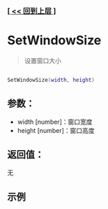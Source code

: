 ### [[ << 回到上层 ]](index.md)

# SetWindowSize

> 设置窗口大小

```lua

SetWindowSize(width, height)

```

## 参数：

+ width [number]：窗口宽度
+ height [number]：窗口高度

## 返回值：

无

## 示例

```lua

```